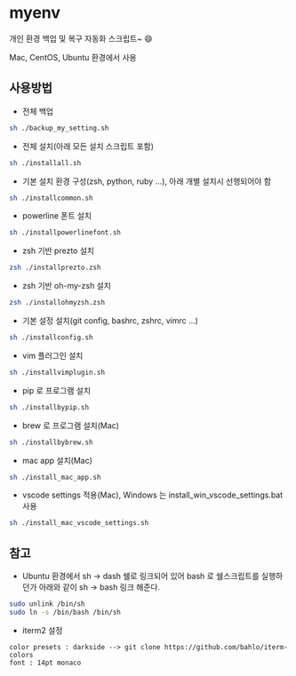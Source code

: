 # myenv

개인 환경 백업 및 복구 자동화 스크립트~ :smile:

Mac, CentOS, Ubuntu 환경에서 사용

## 사용방법

- 전체 백업

```bash
sh ./backup_my_setting.sh
```

- 전체 설치(아래 모든 설치 스크립트 포함)

```bash
sh ./installall.sh
```

- 기본 설치 환경 구성(zsh, python, ruby ...), 아래 개별 설치시 선행되어야 함

```bash
sh ./installcommon.sh
```

- powerline 폰트 설치

```bash
sh ./installpowerlinefont.sh
```

- zsh 기반 prezto 설치

```bash
zsh ./installprezto.zsh
```

- zsh 기반 oh-my-zsh 설치

```bash
zsh ./installohmyzsh.zsh
```

- 기본 설정 설치(git config, bashrc, zshrc, vimrc ...)

```bash
sh ./installconfig.sh
```

- vim 플러그인 설치

```bash
sh ./installvimplugin.sh
```

- pip 로 프로그램 설치

```bash
sh ./installbypip.sh
```

- brew 로 프로그램 설치(Mac)

```bash
sh ./installbybrew.sh
```

- mac app 설치(Mac)

```bash
sh ./install_mac_app.sh
```

- vscode settings 적용(Mac), Windows 는 install_win_vscode_settings.bat 사용

```bash
sh ./install_mac_vscode_settings.sh
```

## 참고

- Ubuntu 환경에서 sh -> dash 쉘로 링크되어 있어 bash 로 쉘스크립트를 실행하던가 아래와 같이 sh -> bash 링크 해준다.

```bash
sudo unlink /bin/sh
sudo ln -s /bin/bash /bin/sh
```

- iterm2 설정

```text
color presets : darkside --> git clone https://github.com/bahlo/iterm-colors
font : 14pt monaco
```
